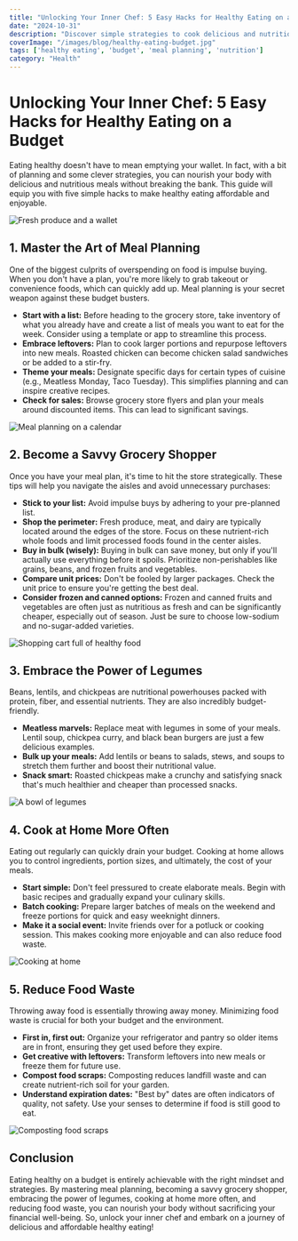 ```yaml
---
title: "Unlocking Your Inner Chef: 5 Easy Hacks for Healthy Eating on a Budget"
date: "2024-10-31"
description: "Discover simple strategies to cook delicious and nutritious meals without breaking the bank.  From meal planning to savvy grocery shopping, this guide will help you nourish your body and your wallet."
coverImage: "/images/blog/healthy-eating-budget.jpg"
tags: ['healthy eating', 'budget', 'meal planning', 'nutrition']
category: "Health"
---
```

    
# Unlocking Your Inner Chef: 5 Easy Hacks for Healthy Eating on a Budget

Eating healthy doesn't have to mean emptying your wallet. In fact, with a bit of planning and some clever strategies, you can nourish your body with delicious and nutritious meals without breaking the bank.  This guide will equip you with five simple hacks to make healthy eating affordable and enjoyable.

![Fresh produce and a wallet](/images/blog/abundance-on-a-budget.jpg)

## 1. Master the Art of Meal Planning

One of the biggest culprits of overspending on food is impulse buying.  When you don't have a plan, you're more likely to grab takeout or convenience foods, which can quickly add up. Meal planning is your secret weapon against these budget busters.

* **Start with a list:** Before heading to the grocery store, take inventory of what you already have and create a list of meals you want to eat for the week.  Consider using a template or app to streamline this process.
* **Embrace leftovers:**  Plan to cook larger portions and repurpose leftovers into new meals.  Roasted chicken can become chicken salad sandwiches or be added to a stir-fry.
* **Theme your meals:**  Designate specific days for certain types of cuisine (e.g., Meatless Monday, Taco Tuesday). This simplifies planning and can inspire creative recipes.
* **Check for sales:** Browse grocery store flyers and plan your meals around discounted items. This can lead to significant savings.

![Meal planning on a calendar](/images/blog/organized-deliciousness.jpg)

## 2. Become a Savvy Grocery Shopper

Once you have your meal plan, it's time to hit the store strategically. These tips will help you navigate the aisles and avoid unnecessary purchases:

* **Stick to your list:** Avoid impulse buys by adhering to your pre-planned list.
* **Shop the perimeter:** Fresh produce, meat, and dairy are typically located around the edges of the store. Focus on these nutrient-rich whole foods and limit processed foods found in the center aisles.
* **Buy in bulk (wisely):** Buying in bulk can save money, but only if you'll actually use everything before it spoils.  Prioritize non-perishables like grains, beans, and frozen fruits and vegetables.
* **Compare unit prices:**  Don't be fooled by larger packages. Check the unit price to ensure you're getting the best deal.
* **Consider frozen and canned options:**  Frozen and canned fruits and vegetables are often just as nutritious as fresh and can be significantly cheaper, especially out of season. Just be sure to choose low-sodium and no-sugar-added varieties.

![Shopping cart full of healthy food](/images/blog/smart-cart-strategies.jpg)

## 3. Embrace the Power of Legumes

Beans, lentils, and chickpeas are nutritional powerhouses packed with protein, fiber, and essential nutrients. They are also incredibly budget-friendly.

* **Meatless marvels:**  Replace meat with legumes in some of your meals. Lentil soup, chickpea curry, and black bean burgers are just a few delicious examples.
* **Bulk up your meals:** Add lentils or beans to salads, stews, and soups to stretch them further and boost their nutritional value.
* **Snack smart:** Roasted chickpeas make a crunchy and satisfying snack that's much healthier and cheaper than processed snacks.

![A bowl of legumes](/images/blog/protein-packed-pantry.jpg)

## 4. Cook at Home More Often

Eating out regularly can quickly drain your budget. Cooking at home allows you to control ingredients, portion sizes, and ultimately, the cost of your meals.

* **Start simple:**  Don't feel pressured to create elaborate meals. Begin with basic recipes and gradually expand your culinary skills.
* **Batch cooking:**  Prepare larger batches of meals on the weekend and freeze portions for quick and easy weeknight dinners.
* **Make it a social event:** Invite friends over for a potluck or cooking session. This makes cooking more enjoyable and can also reduce food waste.


![Cooking at home](/images/blog/culinary-creation-station.jpg)



## 5. Reduce Food Waste

Throwing away food is essentially throwing away money.  Minimizing food waste is crucial for both your budget and the environment.

* **First in, first out:** Organize your refrigerator and pantry so older items are in front, ensuring they get used before they expire.
* **Get creative with leftovers:**  Transform leftovers into new meals or freeze them for future use.
* **Compost food scraps:** Composting reduces landfill waste and can create nutrient-rich soil for your garden.
* **Understand expiration dates:**  "Best by" dates are often indicators of quality, not safety.  Use your senses to determine if food is still good to eat.


![Composting food scraps](/images/blog/eco-conscious-eating.jpg)

## Conclusion

Eating healthy on a budget is entirely achievable with the right mindset and strategies. By mastering meal planning, becoming a savvy grocery shopper, embracing the power of legumes, cooking at home more often, and reducing food waste, you can nourish your body without sacrificing your financial well-being. So, unlock your inner chef and embark on a journey of delicious and affordable healthy eating!
